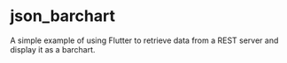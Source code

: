 # json_barchart
A simple example of using Flutter to retrieve data from a REST server and display it as a barchart.

